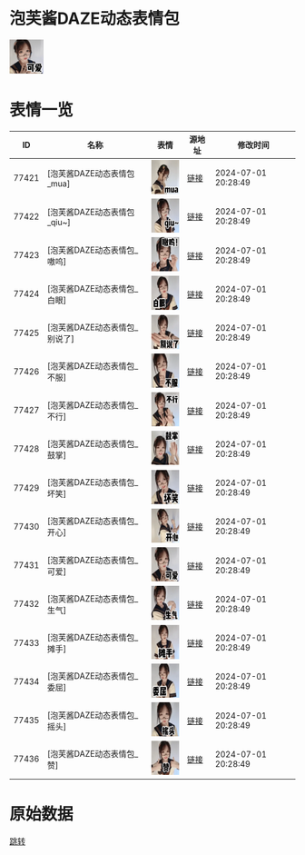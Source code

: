 # 泡芙酱DAZE动态表情包

<img src="./cover.png" height="60" alt="cover" />

# 表情一览

|ID|名称|表情|源地址|修改时间|
|----|----|----|----|----|
|77421|[泡芙酱DAZE动态表情包_mua]|<img src="./pic/077421_%5B泡芙酱DAZE动态表情包_mua%5D.gif" height="60" alt="mua"/>|[链接](https://i0.hdslb.com/bfs/emote/8b52a3303258388787f28082a9a715aad40e6a2a.gif)|2024-07-01 20:28:49|
|77422|[泡芙酱DAZE动态表情包_qiu~]|<img src="./pic/077422_%5B泡芙酱DAZE动态表情包_qiu~%5D.gif" height="60" alt="qiu~"/>|[链接](https://i0.hdslb.com/bfs/emote/b042aa46c92f9c365d78c026cc45829a57951da4.gif)|2024-07-01 20:28:49|
|77423|[泡芙酱DAZE动态表情包_嗷呜]|<img src="./pic/077423_%5B泡芙酱DAZE动态表情包_嗷呜%5D.gif" height="60" alt="嗷呜"/>|[链接](https://i0.hdslb.com/bfs/emote/dd38305642ecb6feb98ef4a0d4c0432cda4727bc.gif)|2024-07-01 20:28:49|
|77424|[泡芙酱DAZE动态表情包_白眼]|<img src="./pic/077424_%5B泡芙酱DAZE动态表情包_白眼%5D.gif" height="60" alt="白眼"/>|[链接](https://i0.hdslb.com/bfs/emote/6e698fda32de3c21b6c65515bc4e5ba01e0d43db.gif)|2024-07-01 20:28:49|
|77425|[泡芙酱DAZE动态表情包_别说了]|<img src="./pic/077425_%5B泡芙酱DAZE动态表情包_别说了%5D.gif" height="60" alt="别说了"/>|[链接](https://i0.hdslb.com/bfs/emote/4ad5c54efb644b6bfb7f361f4ffbb62e95a6cba7.gif)|2024-07-01 20:28:49|
|77426|[泡芙酱DAZE动态表情包_不服]|<img src="./pic/077426_%5B泡芙酱DAZE动态表情包_不服%5D.gif" height="60" alt="不服"/>|[链接](https://i0.hdslb.com/bfs/emote/50c19e970b059f3f67662f9e0133e3647681295b.gif)|2024-07-01 20:28:49|
|77427|[泡芙酱DAZE动态表情包_不行]|<img src="./pic/077427_%5B泡芙酱DAZE动态表情包_不行%5D.gif" height="60" alt="不行"/>|[链接](https://i0.hdslb.com/bfs/emote/2d8d320ab0c602649744ee8758ce2cbb04ea925d.gif)|2024-07-01 20:28:49|
|77428|[泡芙酱DAZE动态表情包_鼓掌]|<img src="./pic/077428_%5B泡芙酱DAZE动态表情包_鼓掌%5D.gif" height="60" alt="鼓掌"/>|[链接](https://i0.hdslb.com/bfs/emote/fc08e645d537f8496cb42c080e74101b4b6e6070.gif)|2024-07-01 20:28:49|
|77429|[泡芙酱DAZE动态表情包_坏笑]|<img src="./pic/077429_%5B泡芙酱DAZE动态表情包_坏笑%5D.gif" height="60" alt="坏笑"/>|[链接](https://i0.hdslb.com/bfs/emote/e7b0e6766c584443527a65dc934d1864fbebb98d.gif)|2024-07-01 20:28:49|
|77430|[泡芙酱DAZE动态表情包_开心]|<img src="./pic/077430_%5B泡芙酱DAZE动态表情包_开心%5D.gif" height="60" alt="开心"/>|[链接](https://i0.hdslb.com/bfs/emote/2e65c9f17074de7ed93d5cbced3464d4bab78b7b.gif)|2024-07-01 20:28:49|
|77431|[泡芙酱DAZE动态表情包_可爱]|<img src="./pic/077431_%5B泡芙酱DAZE动态表情包_可爱%5D.gif" height="60" alt="可爱"/>|[链接](https://i0.hdslb.com/bfs/emote/397a9d7f7d0473d5ac766696c434a71149bf9024.gif)|2024-07-01 20:28:49|
|77432|[泡芙酱DAZE动态表情包_生气]|<img src="./pic/077432_%5B泡芙酱DAZE动态表情包_生气%5D.gif" height="60" alt="生气"/>|[链接](https://i0.hdslb.com/bfs/emote/30793675c524b42b321851c873e5786677b55466.gif)|2024-07-01 20:28:49|
|77433|[泡芙酱DAZE动态表情包_摊手]|<img src="./pic/077433_%5B泡芙酱DAZE动态表情包_摊手%5D.gif" height="60" alt="摊手"/>|[链接](https://i0.hdslb.com/bfs/emote/d3718be8a110331c34aaf9b3486de0ee4c8dbe38.gif)|2024-07-01 20:28:49|
|77434|[泡芙酱DAZE动态表情包_委屈]|<img src="./pic/077434_%5B泡芙酱DAZE动态表情包_委屈%5D.gif" height="60" alt="委屈"/>|[链接](https://i0.hdslb.com/bfs/emote/39b8bfed54e1e9148e0efe6bffc9e168c6fb14a0.gif)|2024-07-01 20:28:49|
|77435|[泡芙酱DAZE动态表情包_摇头]|<img src="./pic/077435_%5B泡芙酱DAZE动态表情包_摇头%5D.gif" height="60" alt="摇头"/>|[链接](https://i0.hdslb.com/bfs/emote/a7bdd94a3ed805148dd658fa915833dd0e99df30.gif)|2024-07-01 20:28:49|
|77436|[泡芙酱DAZE动态表情包_赞]|<img src="./pic/077436_%5B泡芙酱DAZE动态表情包_赞%5D.gif" height="60" alt="赞"/>|[链接](https://i0.hdslb.com/bfs/emote/92320e5ed4ff599ea55fc83e9d7670dacc6f3953.gif)|2024-07-01 20:28:49|

# 原始数据

[跳转](./raw.json)

